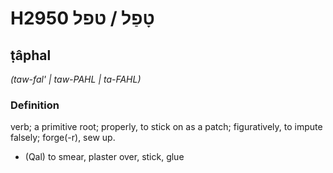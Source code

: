 # H2950 טָפַל / טפל

## ṭâphal

_(taw-fal' | taw-PAHL | ta-FAHL)_

### Definition

verb; a primitive root; properly, to stick on as a patch; figuratively, to impute falsely; forge(-r), sew up.

- (Qal) to smear, plaster over, stick, glue
